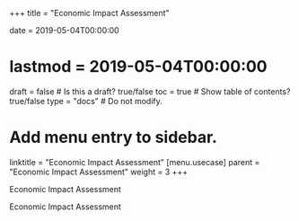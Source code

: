 +++
title = "Economic Impact Assessment"

date = 2019-05-04T00:00:00
# lastmod = 2019-05-04T00:00:00

draft = false  # Is this a draft? true/false
toc = true  # Show table of contents? true/false
type = "docs"  # Do not modify.

# Add menu entry to sidebar.
linktitle = "Economic Impact Assessment"
[menu.usecase]
  parent = "Economic Impact Assessment"
  weight = 3
+++

Economic Impact Assessment


Economic Impact Assessment

